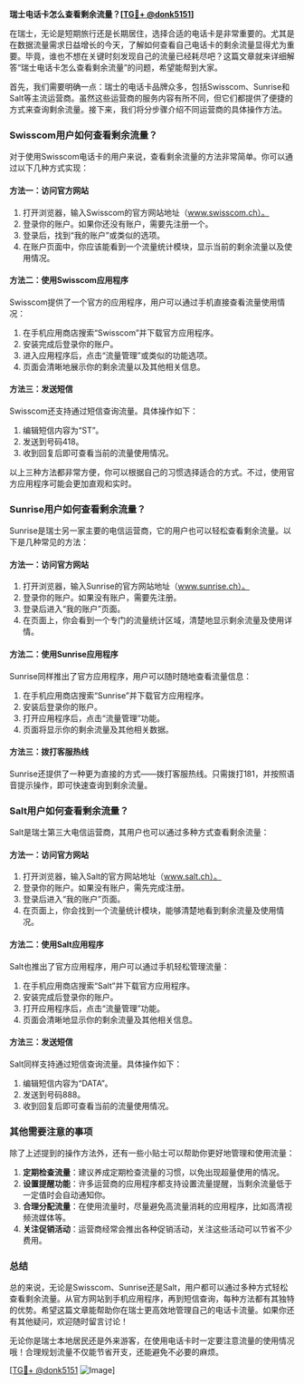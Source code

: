 **瑞士电话卡怎么查看剩余流量？[[TG💪+ @donk5151](https://t.me/s/donk5151)]**

在瑞士，无论是短期旅行还是长期居住，选择合适的电话卡是非常重要的。尤其是在数据流量需求日益增长的今天，了解如何查看自己电话卡的剩余流量显得尤为重要。毕竟，谁也不想在关键时刻发现自己的流量已经耗尽吧？这篇文章就来详细解答“瑞士电话卡怎么查看剩余流量”的问题，希望能帮到大家。

首先，我们需要明确一点：瑞士的电话卡品牌众多，包括Swisscom、Sunrise和Salt等主流运营商。虽然这些运营商的服务内容有所不同，但它们都提供了便捷的方式来查询剩余流量。接下来，我们将分步骤介绍不同运营商的具体操作方法。

### Swisscom用户如何查看剩余流量？

对于使用Swisscom电话卡的用户来说，查看剩余流量的方法非常简单。你可以通过以下几种方式实现：

#### 方法一：访问官方网站
1. 打开浏览器，输入Swisscom的官方网站地址（www.swisscom.ch）。
2. 登录你的账户。如果你还没有账户，需要先注册一个。
3. 登录后，找到“我的账户”或类似的选项。
4. 在账户页面中，你应该能看到一个流量统计模块，显示当前的剩余流量以及使用情况。

#### 方法二：使用Swisscom应用程序
Swisscom提供了一个官方的应用程序，用户可以通过手机直接查看流量使用情况：
1. 在手机应用商店搜索“Swisscom”并下载官方应用程序。
2. 安装完成后登录你的账户。
3. 进入应用程序后，点击“流量管理”或类似的功能选项。
4. 页面会清晰地展示你的剩余流量以及其他相关信息。

#### 方法三：发送短信
Swisscom还支持通过短信查询流量。具体操作如下：
1. 编辑短信内容为“ST”。
2. 发送到号码418。
3. 收到回复后即可查看当前的流量使用情况。

以上三种方法都非常方便，你可以根据自己的习惯选择适合的方式。不过，使用官方应用程序可能会更加直观和实时。

### Sunrise用户如何查看剩余流量？

Sunrise是瑞士另一家主要的电信运营商，它的用户也可以轻松查看剩余流量。以下是几种常见的方法：

#### 方法一：访问官方网站
1. 打开浏览器，输入Sunrise的官方网站地址（www.sunrise.ch）。
2. 登录你的账户。如果没有账户，需要先注册。
3. 登录后进入“我的账户”页面。
4. 在页面上，你会看到一个专门的流量统计区域，清楚地显示剩余流量及使用详情。

#### 方法二：使用Sunrise应用程序
Sunrise同样推出了官方应用程序，用户可以随时随地查看流量信息：
1. 在手机应用商店搜索“Sunrise”并下载官方应用程序。
2. 安装后登录你的账户。
3. 打开应用程序后，点击“流量管理”功能。
4. 页面将显示你的剩余流量及其他相关数据。

#### 方法三：拨打客服热线
Sunrise还提供了一种更为直接的方式——拨打客服热线。只需拨打181，并按照语音提示操作，即可快速查询到剩余流量。

### Salt用户如何查看剩余流量？

Salt是瑞士第三大电信运营商，其用户也可以通过多种方式查看剩余流量：

#### 方法一：访问官方网站
1. 打开浏览器，输入Salt的官方网站地址（www.salt.ch）。
2. 登录你的账户。如果没有账户，需先完成注册。
3. 登录后进入“我的账户”页面。
4. 在页面上，你会找到一个流量统计模块，能够清楚地看到剩余流量及使用情况。

#### 方法二：使用Salt应用程序
Salt也推出了官方应用程序，用户可以通过手机轻松管理流量：
1. 在手机应用商店搜索“Salt”并下载官方应用程序。
2. 安装完成后登录你的账户。
3. 打开应用程序后，点击“流量管理”功能。
4. 页面会清晰地显示你的剩余流量及其他相关信息。

#### 方法三：发送短信
Salt同样支持通过短信查询流量。具体操作如下：
1. 编辑短信内容为“DATA”。
2. 发送到号码888。
3. 收到回复后即可查看当前的流量使用情况。

### 其他需要注意的事项

除了上述提到的操作方法外，还有一些小贴士可以帮助你更好地管理和使用流量：

1. **定期检查流量**：建议养成定期检查流量的习惯，以免出现超量使用的情况。
2. **设置提醒功能**：许多运营商的应用程序都支持设置流量提醒，当剩余流量低于一定值时会自动通知你。
3. **合理分配流量**：在使用流量时，尽量避免高流量消耗的应用程序，比如高清视频流媒体等。
4. **关注促销活动**：运营商经常会推出各种促销活动，关注这些活动可以节省不少费用。

### 总结

总的来说，无论是Swisscom、Sunrise还是Salt，用户都可以通过多种方式轻松查看剩余流量。从官方网站到手机应用程序，再到短信查询，每种方法都有其独特的优势。希望这篇文章能帮助你在瑞士更高效地管理自己的电话卡流量。如果你还有其他疑问，欢迎随时留言讨论！

无论你是瑞士本地居民还是外来游客，在使用电话卡时一定要注意流量的使用情况哦！合理规划流量不仅能节省开支，还能避免不必要的麻烦。

[[TG💪+ @donk5151](https://t.me/s/donk5151) ![Image](https://i.postimg.cc/rwNCRYN7/Snipaste-2025-04-30-17-27-05.png)]